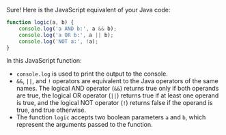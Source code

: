 Sure! Here is the JavaScript equivalent of your Java code:

```javascript
function logic(a, b) {
    console.log('a AND b:', a && b);
    console.log('a OR b:', a || b);
    console.log('NOT a:', !a);
}
```

In this JavaScript function:
- `console.log` is used to print the output to the console.
- `&&`, `||`, and `!` operators are equivalent to the Java operators of the same names. The logical AND operator (`&&`) returns true only if both operands are true, the logical OR operator (`||`) returns true if at least one operand is true, and the logical NOT operator (`!`) returns false if the operand is true, and true otherwise.
- The function `logic` accepts two boolean parameters `a` and `b`, which represent the arguments passed to the function.
